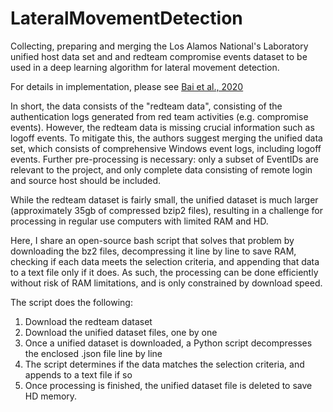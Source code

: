 # LateralMovementDetection
Collecting, preparing and merging the Los Alamos National's Laboratory unified host data set and and redteam compromise events dataset to be used in a deep learning algorithm for lateral movement detection.

For details in implementation, please see [Bai et al., 2020](https://www.sciencedirect.com/science/article/abs/pii/S0140366420319617#:~:text=Lateral%20Movement%20(LM)%20is%20one,both%20host%20and%20network%20logs)

In short, the data consists of the "redteam data", consisting of the authentication logs generated from red team activities (e.g. compromise events). However, the redteam data is missing crucial information such as logoff events. To mitigate this, the authors suggest merging the unified data set, which consists of comprehensive Windows event logs, including logoff events. Further pre-processing is necessary: only a subset of EventIDs are relevant to the project, and only complete data consisting of remote login and source host should be included.

While the redteam dataset is fairly small, the unified dataset is much larger (approximately 35gb of compressed bzip2 files), resulting in a challenge for processing in regular use computers with limited RAM and HD. 

Here, I share an open-source bash script that solves that problem by downloading the bz2 files, decompressing it line by line to save RAM, checking if each data meets the selection criteria, and appending that data to a text file only if it does. As such, the processing can be done efficiently without risk of RAM limitations, and is only constrained by download speed.

The script does the following:

1. Download the redteam dataset
2. Download the unified dataset files, one by one
3. Once a unified dataset is downloaded, a Python script decompresses the enclosed .json file line by line
4. The script determines if the data matches the selection criteria, and appends to a text file if so
5. Once processing is finished, the unified dataset file is deleted to save HD memory.
